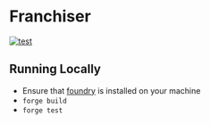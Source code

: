 # Franchiser

[![test](https://github.com/NoahZinsmeister/franchiser/actions/workflows/test.yml/badge.svg?branch=main)](https://github.com/NoahZinsmeister/franchiser/actions/workflows/test.yml)

## Running Locally

- Ensure that [foundry](https://book.getfoundry.sh/) is installed on your machine
- `forge build`
- `forge test`

